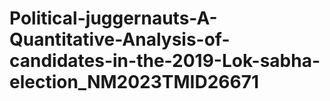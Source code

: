 # Political-juggernauts-A-Quantitative-Analysis-of-candidates-in-the-2019-Lok-sabha-election_NM2023TMID26671
